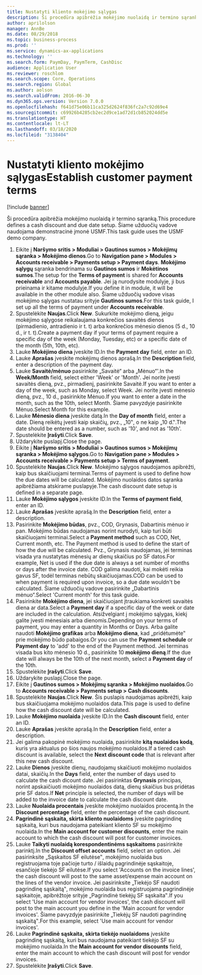 ```yaml
---
title: Nustatyti kliento mokėjimo sąlygas
description: Ši procedūra apibrėžia mokėjimo nuolaidą ir termino sąranką.
author: aprilolson
manager: AnnBe
ms.date: 08/29/2018
ms.topic: business-process
ms.prod: ''
ms.service: dynamics-ax-applications
ms.technology: ''
ms.search.form: PaymDay, PaymTerm, CashDisc
audience: Application User
ms.reviewer: roschlom
ms.search.scope: Core, Operations
ms.search.region: Global
ms.author: aolson
ms.search.validFrom: 2016-06-30
ms.dyn365.ops.version: Version 7.0.0
ms.openlocfilehash: f641d75e06b11ca325d2624f836fc2a7c92d69e4
ms.sourcegitcommit: c69926b4285cb2ec2d9ce1ad72d1cb852024dd5e
ms.translationtype: HT
ms.contentlocale: lt-LT
ms.lasthandoff: 03/18/2020
ms.locfileid: "3138404"
---
```

# <a name="establish-customer-payment-terms"></a><span data-ttu-id="a086d-103">Nustatyti kliento mokėjimo sąlygas</span><span class="sxs-lookup"><span data-stu-id="a086d-103">Establish customer payment terms</span></span>

[!include [banner](../../includes/banner.md)]

<span data-ttu-id="a086d-104">Ši procedūra apibrėžia mokėjimo nuolaidą ir termino sąranką.</span><span class="sxs-lookup"><span data-stu-id="a086d-104">This procedure defines a cash discount and due date setup.</span></span> <span data-ttu-id="a086d-105">Šiame užduočių vadove naudojama demonstracinė įmonė USMF.</span><span class="sxs-lookup"><span data-stu-id="a086d-105">This task guide uses the USMF demo company.</span></span>

1. <span data-ttu-id="a086d-106">Eikite į **Naršymo sritis > Moduliai > Gautinos sumos > Mokėjimų sąranka > Mokėjimo dienos**.</span><span class="sxs-lookup"><span data-stu-id="a086d-106">Go to **Navigation pane > Modules > Accounts receivable > Payments setup > Payment days**.</span></span> <span data-ttu-id="a086d-107">**Mokėjimo sąlygų** sąranka bendrinama su **Gautinos sumos** ir **Mokėtinos sumos**.</span><span class="sxs-lookup"><span data-stu-id="a086d-107">The setup for the **Terms of payment** is shared for **Accounts receivable** and **Accounts payable**.</span></span> <span data-ttu-id="a086d-108">Jei ją nurodysite modulyje, ji bus prieinama ir kitame modulyje.</span><span class="sxs-lookup"><span data-stu-id="a086d-108">If you define it in module, it will be available in the other module also.</span></span> <span data-ttu-id="a086d-109">Šiame užduočių vadove visas mokėjimo sąlygas nustatau srityje **Gautinos sumos**.</span><span class="sxs-lookup"><span data-stu-id="a086d-109">For this task guide, I set up all the terms of payment under **Accounts receivable**.</span></span>
2. <span data-ttu-id="a086d-110">Spustelėkite **Naujas**.</span><span class="sxs-lookup"><span data-stu-id="a086d-110">Click **New**.</span></span> <span data-ttu-id="a086d-111">Sukurkite mokėjimo dieną, jeigu mokėjimo sąlygose reikalaujama konkrečios savaitės dienos (pirmadienio, antradienio ir t. t) arba konkrečios mėnesio dienos (5 d., 10 d., ir t. t).</span><span class="sxs-lookup"><span data-stu-id="a086d-111">Create a payment day if your terms of payment require a specific day of the week (Monday, Tuesday, etc) or a specific date of the month (5th, 10th, etc).</span></span> 
3. <span data-ttu-id="a086d-112">Lauke **Mokėjimo diena** įveskite ID.</span><span class="sxs-lookup"><span data-stu-id="a086d-112">In the **Payment day** field, enter an ID.</span></span>
4. <span data-ttu-id="a086d-113">Lauke **Aprašas** įveskite mokėjimų dienos aprašą.</span><span class="sxs-lookup"><span data-stu-id="a086d-113">In the **Description** field, enter a description of the payment day.</span></span>
5. <span data-ttu-id="a086d-114">Lauke **Savaitė/mėnuo** pasirinkite „Savaitė“ arba „Mėnuo“'.</span><span class="sxs-lookup"><span data-stu-id="a086d-114">In the **Week/Month** field, select either 'Week' or 'Month'.</span></span> <span data-ttu-id="a086d-115">Jei norite įvesti savaitės dieną, pvz., pirmadienį, pasirinkite Savaitė.</span><span class="sxs-lookup"><span data-stu-id="a086d-115">If you want to enter a day of the week, such as Monday, select Week.</span></span> <span data-ttu-id="a086d-116">Jei norite įvesti mėnesio dieną, pvz., 10 d., pasirinkite Mėnuo.</span><span class="sxs-lookup"><span data-stu-id="a086d-116">If you want to enter a date in the month, such as the 10th, select Month.</span></span> <span data-ttu-id="a086d-117">Šiame pavyzdyje pasirinkite Mėnuo.</span><span class="sxs-lookup"><span data-stu-id="a086d-117">Select Month for this example.</span></span> 
6. <span data-ttu-id="a086d-118">Lauke **Mėnesio diena** įveskite datą.</span><span class="sxs-lookup"><span data-stu-id="a086d-118">In the **Day of month** field, enter a date.</span></span> <span data-ttu-id="a086d-119">Dieną reikėtų įvesti kaip skaičių, pvz., „10‟, o ne kaip „10 d.‟.</span><span class="sxs-lookup"><span data-stu-id="a086d-119">The date should be entered as a number, such as '10', and not as '10th'.</span></span> 
7. <span data-ttu-id="a086d-120">Spustelėkite **Įrašyti**.</span><span class="sxs-lookup"><span data-stu-id="a086d-120">Click **Save**.</span></span>
8. <span data-ttu-id="a086d-121">Uždarykite puslapį.</span><span class="sxs-lookup"><span data-stu-id="a086d-121">Close the page.</span></span>
9. <span data-ttu-id="a086d-122">Eikite į **Naršymo sritis > Moduliai > Gautinos sumos > Mokėjimų sąranka > Mokėjimo sąlygos**.</span><span class="sxs-lookup"><span data-stu-id="a086d-122">Go to **Navigation pane > Modules > Accounts receivable > Payments setup > Terms of payment**.</span></span>
10. <span data-ttu-id="a086d-123">Spustelėkite **Naujas**.</span><span class="sxs-lookup"><span data-stu-id="a086d-123">Click **New**.</span></span> <span data-ttu-id="a086d-124">Mokėjimo sąlygos naudojamos apibrėžti, kaip bus skaičiuojami terminai.</span><span class="sxs-lookup"><span data-stu-id="a086d-124">Terms of payment is used to define how the due dates will be calculated.</span></span> <span data-ttu-id="a086d-125">Mokėjimo nuolaidos datos sąranka apibrėžiama atskirame puslapyje.</span><span class="sxs-lookup"><span data-stu-id="a086d-125">The cash discount date setup is defined in a separate page.</span></span> 
11. <span data-ttu-id="a086d-126">Lauke **Mokėjimo sąlygos** įveskite ID.</span><span class="sxs-lookup"><span data-stu-id="a086d-126">In the **Terms of payment field**, enter an ID.</span></span>
12. <span data-ttu-id="a086d-127">Lauke **Aprašas** įveskite aprašą.</span><span class="sxs-lookup"><span data-stu-id="a086d-127">In the **Description** field, enter a description.</span></span>
13. <span data-ttu-id="a086d-128">Pasirinkite **Mokėjimo būdas**, pvz., COD, Grynasis, Dabartinis mėnuo ir pan. Mokėjimo būdas naudojamas norint nurodyti, kaip turi būti skaičiuojami terminai.</span><span class="sxs-lookup"><span data-stu-id="a086d-128">Select a **Payment method** such as COD, Net, Current month, etc. The Payment method is used to define the start of how the due will be calculated.</span></span> <span data-ttu-id="a086d-129">Pvz., Grynasis naudojamas, jei terminas visada yra nustatytas mėnesių ar dienų skaičius po SF datos.</span><span class="sxs-lookup"><span data-stu-id="a086d-129">For example, Net is used if the due date is always a set number of months or days after the invoice date.</span></span> <span data-ttu-id="a086d-130">COD galima naudoti, kai mokėti reikia gavus SF, todėl terminas nebūtų skaičiuojamas.</span><span class="sxs-lookup"><span data-stu-id="a086d-130">COD can be used to when payment is required upon invoice, so a due date wouldn't be calculated.</span></span> <span data-ttu-id="a086d-131">Šiame užduočių vadove pasirinkite „Dabartinis mėnuo“.</span><span class="sxs-lookup"><span data-stu-id="a086d-131">Select 'Current month' for this task guide.</span></span>  
14. <span data-ttu-id="a086d-132">Pasirinkite **Mokėjimo diena**, jei skaičiuojant įtraukiama konkreti savaitės diena ar data.</span><span class="sxs-lookup"><span data-stu-id="a086d-132">Select a **Payment day** if a specific day of the  week or date are included in the calculation.</span></span> <span data-ttu-id="a086d-133">Atsižvelgiant į mokėjimo sąlygas, kiekį galite įvesti mėnesiais arba dienomis.</span><span class="sxs-lookup"><span data-stu-id="a086d-133">Depending on your terms of payment, you may enter a quantity in Months or Days.</span></span> <span data-ttu-id="a086d-134">Arba galite naudoti **Mokėjimo grafikas** arba **Mokėjimo diena**, kad „pridėtumėte‟ prie mokėjimo būdo pabaigos.</span><span class="sxs-lookup"><span data-stu-id="a086d-134">Or you can use the **Payment schedule** or **Payment day** to 'add' to the end of the Payment method.</span></span> <span data-ttu-id="a086d-135">Jei terminas visada bus kito mėnesio 10 d., pasirinkite 10 **mokėjimo dieną**.</span><span class="sxs-lookup"><span data-stu-id="a086d-135">If the due date will always be the 10th of the next month, select a **Payment day** of the 10th.</span></span> 
15. <span data-ttu-id="a086d-136">Spustelėkite **Įrašyti**.</span><span class="sxs-lookup"><span data-stu-id="a086d-136">Click **Save**.</span></span>
16. <span data-ttu-id="a086d-137">Uždarykite puslapį.</span><span class="sxs-lookup"><span data-stu-id="a086d-137">Close the page.</span></span>
17. <span data-ttu-id="a086d-138">Eikite į **Gautinos sumos > Mokėjimų sąranka > Mokėjimo nuolaidos**.</span><span class="sxs-lookup"><span data-stu-id="a086d-138">Go to **Accounts receivable > Payments setup > Cash discounts**.</span></span>
18. <span data-ttu-id="a086d-139">Spustelėkite **Naujas**.</span><span class="sxs-lookup"><span data-stu-id="a086d-139">Click **New**.</span></span> <span data-ttu-id="a086d-140">Šis puslapis naudojamas apibrėžti, kaip bus skaičiuojama mokėjimo nuolaidos data.</span><span class="sxs-lookup"><span data-stu-id="a086d-140">This page is used to define how the cash discount date will be calculated.</span></span> 
19. <span data-ttu-id="a086d-141">Lauke **Mokėjimo nuolaida** įveskite ID.</span><span class="sxs-lookup"><span data-stu-id="a086d-141">In the **Cash discount** field, enter an ID.</span></span>
20. <span data-ttu-id="a086d-142">Lauke **Aprašas** įveskite aprašą.</span><span class="sxs-lookup"><span data-stu-id="a086d-142">In the **Description** field, enter a description.</span></span>
21. <span data-ttu-id="a086d-143">Jei galima pakopinė mokėjimo nuolaida, pasirinkite **kitą nuolaidos kodą**, kuris yra aktualus po šios naujos mokėjimo nuolaidos.</span><span class="sxs-lookup"><span data-stu-id="a086d-143">If a tiered cash discount is available, select the **Next discount code** that is relevant after this new cash discount.</span></span>
22. <span data-ttu-id="a086d-144">Lauke **Dienos** įveskite dienų, naudojamų skaičiuoti mokėjimo nuolaidos datai, skaičių.</span><span class="sxs-lookup"><span data-stu-id="a086d-144">In the **Days** field, enter the number of days used to calculate the cash dicount date.</span></span> <span data-ttu-id="a086d-145">Jei pasirinktas **Grynasis** principas, norint apskaičiuoti mokėjimo nuolaidos datą, dienų skaičius bus pridėtas prie SF datos.</span><span class="sxs-lookup"><span data-stu-id="a086d-145">If **Net** principle is selected, the number of days will be added to the invoice date to calculate the cash discount date.</span></span>  
23. <span data-ttu-id="a086d-146">Lauke **Nuolaida procentais** įveskite mokėjimo nuolaidos procentą.</span><span class="sxs-lookup"><span data-stu-id="a086d-146">In the **Discount percentage** field, enter the percentage of the cash discount.</span></span>
24. <span data-ttu-id="a086d-147">**Pagrindinė sąskaita, skirta kliento nuolaidoms** įveskite pagrindinę sąskaitą, kuri bus naudojama pateikiant kliento SF su mokėjimo nuolaida.</span><span class="sxs-lookup"><span data-stu-id="a086d-147">In the **Main account for customer discounts**, enter the main account to which the cash discount will post for customer invoices.</span></span>
25. <span data-ttu-id="a086d-148">Lauke **Taikyti nuolaidą korespondentinėms sąskaitoms** pasirinkite parinktį.</span><span class="sxs-lookup"><span data-stu-id="a086d-148">In the **Discount offset accounts** field, select an option.</span></span> <span data-ttu-id="a086d-149">Jei pasirinksite „Sąskaitos SF eilutėse‟, mokėjimo nuolaida bus registruojama toje pačioje turto / išlaidų pagrindinėje sąskaitoje, esančioje tiekėjo SF eilutėse.</span><span class="sxs-lookup"><span data-stu-id="a086d-149">If you select 'Accounts on the invoice lines', the cash discount will post to the same asset/expense main account on the lines of the vendor invoice.</span></span> <span data-ttu-id="a086d-150">Jei pasirinksite „Tiekėjo SF naudoti pagrindinę sąskaitą‟, mokėjimo nuolaida bus registruojama pagrindinėje sąskaitoje, apibrėžtoje srityje „Pagrindinė tiekėjų SF sąskaita‟.</span><span class="sxs-lookup"><span data-stu-id="a086d-150">If you select 'Use main account for vendor invoices', the cash discount will post to the main account you define in the 'Main account for vendor invoices'.</span></span> <span data-ttu-id="a086d-151">Šiame pavyzdyje pasirinkite „Tiekėjų SF naudoti pagrindinę sąskaitą‟.</span><span class="sxs-lookup"><span data-stu-id="a086d-151">For this example, select 'Use main account for vendor invoices'.</span></span> 
26. <span data-ttu-id="a086d-152">Lauke **Pagrindinė sąskaita, skirta tiekėjo nuolaidoms** įveskite pagrindinę sąskaitą, kuri bus naudojama pateikiant tiekėjo SF su mokėjimo nuolaida.</span><span class="sxs-lookup"><span data-stu-id="a086d-152">In the **Main account for vendor discounts** field, enter the main account to which the cash discount will post for vendor invoices.</span></span>
27. <span data-ttu-id="a086d-153">Spustelėkite **Įrašyti**.</span><span class="sxs-lookup"><span data-stu-id="a086d-153">Click **Save**.</span></span>

